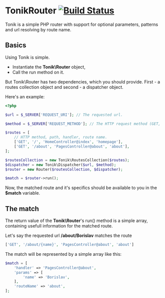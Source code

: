 # TonikRouter [![Build Status](https://travis-ci.org/brslv/tonik-router.svg?branch=master)](https://travis-ci.org/brslv/tonik-router)

Tonik is a simple PHP router with support for optional parameters, patterns and url resolving by route name.

## Basics

Using Tonik is simple. 

* Instantiate the **Tonik\Router** object,
* Call the run method on it.

But Tonik\Router has two dependencies, which you should provide. First - a routes collection object and second - a dispatcher object.

Here's an example:

```php
<?php

$url = $_SERVER['REQUEST_URI']; // The requested url.

$method = $_SERVER['REQUEST_METHOD']; // The HTTP request method (GET, POST, etc...).

$routes = [
    // HTTP method, path, handler, route name.
	['GET', '/', 'HomeController@index', 'homepage'],
    ['GET', '/about', 'PagesController@about', 'about'],
];

$routesCollection = new Tonik\RoutesCollection($routes);
$dispatcher = new Tonik\Dispatcher($url, $method);
$router = new Router($routesCollection, $dispatcher);

$match = $router->run();
```

Now, the matched route and it's specifics should be available to you in the **$match** variable.

## The match

The return value of the **Tonik\Router**'s run() method is a simple array, containing usefull information for the matched route. 

Let's say the requested url **/about/Borislav** matches the route 

```php
['GET', '/about/{name}', 'PagesController@about', 'about']
```

The match will be represented by a simple array like this:

```php
$match = [
	'handler' => 'PagesController@about',
    'params' => [
    	'name' => 'Borislav',
    ],
    'routeName' => 'about',
];
```
